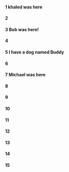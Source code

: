 #### 1 khaled was here
#### 2
#### 3 Bob was here!
#### 4
#### 5 I have a dog named Buddy
#### 6
#### 7 Michael was here
#### 8
#### 9
#### 10
#### 11
#### 12
#### 13
#### 14
#### 15